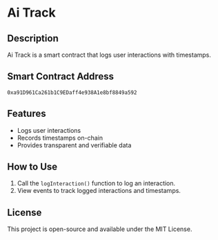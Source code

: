 # Ai Track

## Description
Ai Track is a smart contract that logs user interactions with timestamps.

## Smart Contract Address
```
0xa91D961Ca261b1C9EDaff4e938A1e8bf8849a592
```

## Features
- Logs user interactions
- Records timestamps on-chain
- Provides transparent and verifiable data

## How to Use
1. Call the `logInteraction()` function to log an interaction.
2. View events to track logged interactions and timestamps.

## License
This project is open-source and available under the MIT License.

